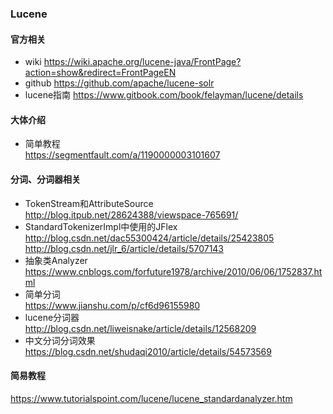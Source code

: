 ﻿### Lucene

#### 官方相关
+ wiki
https://wiki.apache.org/lucene-java/FrontPage?action=show&redirect=FrontPageEN
+ github
https://github.com/apache/lucene-solr  
+ lucene指南
https://www.gitbook.com/book/felayman/lucene/details 

#### 大体介绍
+ 简单教程  
https://segmentfault.com/a/1190000003101607  

 
#### 分词、分词器相关
+ TokenStream和AttributeSource  
http://blog.itpub.net/28624388/viewspace-765691/  
+ StandardTokenizerImpl中使用的JFlex  
http://blog.csdn.net/dac55300424/article/details/25423805  
http://blog.csdn.net/jlr_6/article/details/5707143  
+ 抽象类Analyzer  
https://www.cnblogs.com/forfuture1978/archive/2010/06/06/1752837.html    
+ 简单分词  
https://www.jianshu.com/p/cf6d96155980
+ lucene分词器  
http://blog.csdn.net/liweisnake/article/details/12568209  
+ 中文分词分词效果  
https://blog.csdn.net/shudaqi2010/article/details/54573569

#### 简易教程  
https://www.tutorialspoint.com/lucene/lucene_standardanalyzer.htm 
